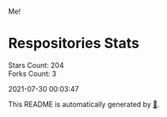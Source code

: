 Me!

# Respositories Stats
Stars Count: 204  
Forks Count: 3

2021-07-30 00:03:47  

This README is automatically generated by [🐰](https://github.com/rnitta/rnitta).
